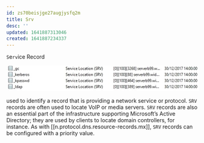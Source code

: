```yaml
---
id: zs70beisjge27augjysfq2m
title: Srv
desc: ''
updated: 1641887313046
created: 1641887234337
---
```



`S`e`rv`ice Record

![srv](/assets/images/2022-01-10-23-48-27.png)

used to identify a record that is providing a network service or protocol. 
`SRV` records are often used to locate VoIP or media servers. 
`SRV` records are also an essential part of the infrastructure supporting Microsoft’s Active Directory; they are used by clients to locate domain controllers, for instance. 
As with [[n.protocol.dns.resource-records.mx]], `SRV` records can be configured with a priority value.
